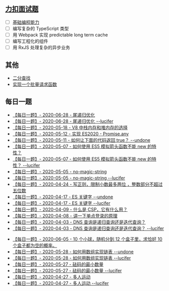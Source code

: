 ## [力扣面试题](https://github.com/LeetCode-OpenSource/hire)

- [ ] [基础编程能力](./collections/lc_hire_foundations.md)
- [ ] 编写复杂的 TypeScript 类型
- [ ] 用 Webpack 实现 predictable long term cache
- [ ] 编写工程化的组件
- [ ] 用 RxJS 处理复杂的异步业务

## 其他

- [二分查找](./collections/find_target.js)
- [实现一个批量请求函数](./collections/multiple_requests.js)

## 每日一题

- [【每日一题】- 2020-06-28 - 尾递归优化](https://github.com/azl397985856/fe-interview/issues/133#issuecomment-650935413)
- [【每日一题】- 2020-06-28 - 尾递归优化 --lucifer](https://github.com/azl397985856/fe-interview/issues/133#issuecomment-650921245)
- [【每日一题】- 2020-05-18 - V8 中栈内存和堆内存的选择](https://github.com/azl397985856/fe-interview/issues/129#issuecomment-629984669)
- [【每日一题】- 2020-05-12 - 实现 ES2020 - Promise.any](https://github.com/azl397985856/fe-interview/issues/125#issuecomment-627154618)
- [【每日一题】- 2020-05-11 - 如何让下面的代码返回 true？ --undone](https://github.com/azl397985856/fe-interview/issues/124#issuecomment-626489657)
- [【每日一题】- 2020-05-07 - 如何使用 ES5 模拟箭头函数不能 new 的特性？](https://github.com/azl397985856/fe-interview/issues/123#issuecomment-625001679)
- [【每日一题】- 2020-05-07 - 如何使用 ES5 模拟箭头函数不能 new 的特性？ --lucifer](https://github.com/azl397985856/fe-interview/issues/123#issuecomment-625060762)
- [【每日一题】- 2020-05-05 - no-magic-string](https://github.com/azl397985856/fe-interview/issues/122#issuecomment-623997774)
- [【每日一题】- 2020-05-05 - no-magic-string --lucifer](https://lucifer.ren/blog/2020/05/05/why-no-magic-string/)
- [【每日一题】- 2020-04-24 - 写正则，限制小数最多两位 ，整数部分不超过五位数](https://github.com/azl397985856/fe-interview/issues/118#issuecomment-618936165)
- [【每日一题】- 2020-04-17 - ES 关键字 --undone](./collections/replace_const.js)
- [【每日一题】- 2020-04-17 - ES 关键字 --lucifer](https://github.com/azl397985856/fe-interview/issues/114#issuecomment-646581525)
- [【每日一题】- 2020-04-09 - 什么是 CSP，它有什么用？](https://github.com/azl397985856/fe-interview/issues/112#issuecomment-611459336)
- [【每日一题】- 2020-04-08 - 讲一下单点登录的原理](https://github.com/azl397985856/fe-interview/issues/111#issuecomment-610804111)
- [【每日一题】- 2020-04-03 - DNS 查询是递归查询还是迭代查询？](https://github.com/azl397985856/fe-interview/issues/108#issuecomment-650971838)
- [【每日一题】- 2020-04-03 - DNS 查询是递归查询还是迭代查询？ --lucifer](https://github.com/azl397985856/fe-interview/issues/108#issuecomment-608279422)

* [【每日一题】- 2020-06-05 - 10 个小球，随机分到 12 个盒子里，求恰好 10 个盒子都为空的概率。](./collections/mersenne_twister.js)
* [【每日一题】- 2020-05-28 - 如何用数组实现链表 --undone](https://github.com/azl397985856/leetcode/issues/376#issuecomment-635281351)
* [【每日一题】- 2020-05-28 - 如何用数组实现链表 --lucifer](https://github.com/azl397985856/leetcode/issues/376#issuecomment-635156466)
* [【每日一题】- 2020-05-27 - 砝码的最小数量](https://github.com/azl397985856/leetcode/issues/375#issuecomment-634594814)
* [【每日一题】- 2020-05-27 - 砝码的最小数量 --lucifer](https://github.com/azl397985856/leetcode/issues/375#issuecomment-634516360)
* [【每日一题】- 2020-04-27 - 多人运动](https://github.com/azl397985856/leetcode/issues/347#issuecomment-620939404)
* [【每日一题】- 2020-04-27 - 多人运动 --lucifer](https://github.com/azl397985856/leetcode/issues/347#issuecomment-619723641)
